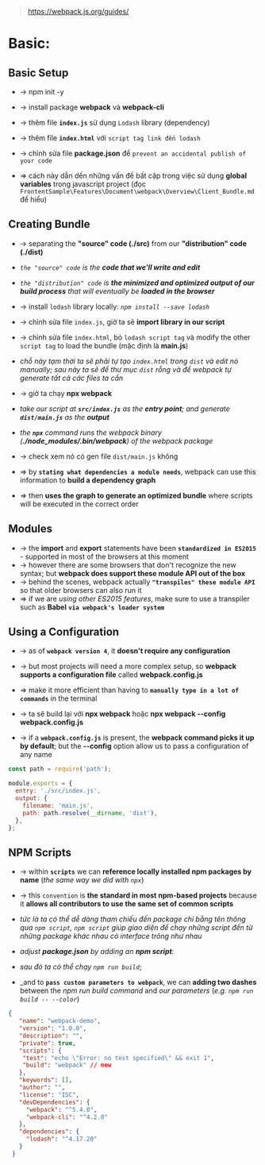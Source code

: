 > https://webpack.js.org/guides/

# Basic:

## Basic Setup 
* -> npm init -y
* -> install package **webpack** và **webpack-cli**
* -> thêm file **`index.js`** sử dụng `Lodash` library (dependency)
* -> thêm file **`index.html`** với `script tag link đến lodash`
* -> chỉnh sửa file **package.json** để `prevent an accidental publish of your code`

* => cách này dẫn dến những vấn đề bất cập trong việc sử dụng **global variables** trong javascript project (đọc `FrontentSample\Features\Document\webpack\Overview\Client_Bundle.md` để hiểu)

## Creating Bundle
* -> separating the **"source" code (./src)** from our **"distribution" code (./dist)**
* _`the "source" code` is the **code that we'll write and edit**_
* _`the "distribution" code` is **the minimized and optimized output of our build process** that will eventually be **loaded in the browser**_

* -> install `lodash` library locally: _`npm install --save lodash`_
* -> chỉnh sửa file `index.js`, giờ ta sẽ **import library in our script**
* -> chỉnh sửa file `index.html`, bỏ `lodash script tag` và modify the other `script tag` to load the bundle (mặc định là **main.js**)
* _chỗ này tạm thời ta sẽ phải tự tạo `index.html` trong `dist` và edit nó manually; sau này ta sẽ để thư mục `dist` rỗng và để webpack tự generate tất cả các files ta cần_

* -> giờ ta chạy **npx webpack** 
* _take our script at **`src/index.js`** as the **entry point**; and generate **`dist/main.js`** as the **output**_
* _the **`npx`** command runs the webpack binary (**./node_modules/.bin/webpack**) of the webpack package_

* -> check xem nó có gen file `dist/main.js` không

* => by **`stating what dependencies a module needs`**, webpack can use this information to **build a dependency graph**
* => then **uses the graph to generate an optimized bundle** where scripts will be executed in the correct order

## Modules
* -> the **import** and **export** statements have been **`standardized in ES2015`** - supported in most of the browsers at this moment
* -> however there are some browsers that don't recognize the new syntax; but **webpack does support these module API out of the box**
* -> behind the scenes, webpack actually **`"transpiles" these module API`** so that older browsers can also run it 
* => if we are _using other ES2015 features_, make sure to use a transpiler such as **Babel** **`via webpack's loader system`**

## Using a Configuration
* -> as of **`webpack version 4`**, it **doesn't require any configuration**
* -> but most projects will need a more complex setup, so **webpack supports a configuration file** called **webpack.config.js**
* => make it more efficient than having to **`manually type in a lot of commands`** in the terminal

* -> ta sẽ build lại với **npx webpack** hoặc **npx webpack --config webpack.config.js**
* -> if a **`webpack.config.js`** is present, the **webpack command picks it up by default**; but the **--config** option allow us to pass a configuration of any name 

```js - webpack.config.js
const path = require('path');

module.exports = {
  entry: './src/index.js',
  output: {
    filename: 'main.js',
    path: path.resolve(__dirname, 'dist'),
  },
};
```

## NPM Scripts
* -> within **`scripts`** we can **reference locally installed npm packages by name** (_the same way we did with `npx`_)
* -> this `convention` is **the standard in most npm-based projects** because it **allows all contributors to use the same set of common scripts**
* _tức là ta có thể dễ dàng tham chiếu đến package chỉ bằng tên thông qua `npm script`, `npm script` giúp giao diện để chạy những script đến từ những package khác nhau có interface trông như nhau_

* _adjust **package.json** by adding an **npm script**:_
* _sau đó ta có thể chạy `npm run build`_; 
* _and to **`pass custom parameters to webpack`**, we can **adding two dashes** between the _npm run build command_ and _our parameters_ (_e.g. `npm run build -- --color`_)

```json - package.json
{
   "name": "webpack-demo",
   "version": "1.0.0",
   "description": "",
   "private": true,
   "scripts": {
    "test": "echo \"Error: no test specified\" && exit 1",
    "build": "webpack" // new
   },
   "keywords": [],
   "author": "",
   "license": "ISC",
   "devDependencies": {
     "webpack": "^5.4.0",
     "webpack-cli": "^4.2.0"
   },
   "dependencies": {
     "lodash": "^4.17.20"
   }
 }
```